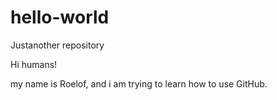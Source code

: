 # hello-world
Justanother repository

Hi humans!

my name is Roelof, and i am trying to learn how to use GitHub. 
